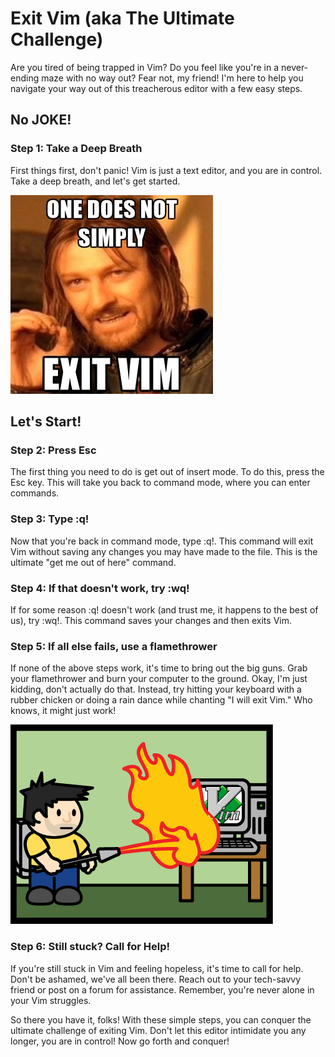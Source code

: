 # Exit Vim (aka The Ultimate Challenge)
Are you tired of being trapped in Vim? Do you feel like you're in a never-ending maze with no way out? Fear not, my friend! I'm here to help you navigate your way out of this treacherous editor with a few easy steps.

## No JOKE!
### Step 1: Take a Deep Breath
First things first, don't panic! Vim is just a text editor, and you are in control. Take a deep breath, and let's get started.

![Exit Vim](https://github.com/R0nN1ri/Exit-Vim/blob/main/image1.jpeg?raw=true "Exit Vim")

## Let's Start!
### Step 2: Press Esc
The first thing you need to do is get out of insert mode. To do this, press the Esc key. This will take you back to command mode, where you can enter commands.

### Step 3: Type :q!
Now that you're back in command mode, type :q!. This command will exit Vim without saving any changes you may have made to the file. This is the ultimate "get me out of here" command.

### Step 4: If that doesn't work, try :wq!
If for some reason :q! doesn't work (and trust me, it happens to the best of us), try :wq!. This command saves your changes and then exits Vim.

### Step 5: If all else fails, use a flamethrower
If none of the above steps work, it's time to bring out the big guns. Grab your flamethrower and burn your computer to the ground. Okay, I'm just kidding, don't actually do that. Instead, try hitting your keyboard with a rubber chicken or doing a rain dance while chanting "I will exit Vim." Who knows, it might just work!

![KILL VIM](https://github.com/R0nN1ri/Exit-Vim/blob/main/image2.jpg?raw=true "KILL VIM")

### Step 6: Still stuck? Call for Help!
If you're still stuck in Vim and feeling hopeless, it's time to call for help. Don't be ashamed, we've all been there. Reach out to your tech-savvy friend or post on a forum for assistance. Remember, you're never alone in your Vim struggles.

So there you have it, folks! With these simple steps, you can conquer the ultimate challenge of exiting Vim. Don't let this editor intimidate you any longer, you are in control! Now go forth and conquer!


